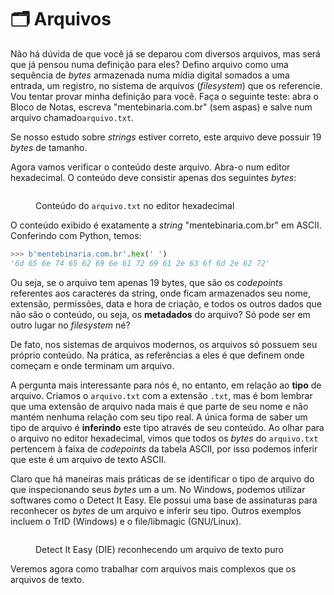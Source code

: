 # 🗂 Arquivos

Não há dúvida de que você já se deparou com diversos arquivos, mas será que já pensou numa definição para eles? Defino arquivo como uma sequência de _bytes_ armazenada numa mídia digital somados a uma entrada, um registro, no sistema de arquivos (_filesystem_) que os referencie. Vou tentar provar minha definição para você. Faça o seguinte teste: abra o Bloco de Notas, escreva "mentebinaria.com.br" (sem aspas) e salve num arquivo chamado`arquivo.txt`.

Se nosso estudo sobre _strings_ estiver correto, este arquivo deve possuir 19 _bytes_ de tamanho.

Agora vamos verificar o conteúdo deste arquivo. Abra-o num editor hexadecimal. O conteúdo deve consistir apenas dos seguintes _bytes_:

<figure><img src="../.gitbook/assets/hxd_arquivo_txt.png" alt=""><figcaption><p>Conteúdo do <code>arquivo.txt</code> no editor hexadecimal</p></figcaption></figure>

O conteúdo exibido é exatamente a _string_ "mentebinaria.com.br" em ASCII. Conferindo com Python, temos:

```python
>>> b'mentebinaria.com.br'.hex(' ')
'6d 65 6e 74 65 62 69 6e 61 72 69 61 2e 63 6f 6d 2e 62 72'
```

Ou seja, se o arquivo tem apenas 19 bytes, que são os _codepoints_ referentes aos caracteres da string, onde ficam armazenados seu nome, extensão, permissões, data e hora de criação, e todos os outros dados que não são o conteúdo, ou seja, os **metadados** do arquivo? Só pode ser em outro lugar no _filesystem_ né?

De fato, nos sistemas de arquivos modernos, os arquivos só possuem seu próprio conteúdo. Na prática, as referências a eles é que definem onde começam e onde terminam um arquivo.

A pergunta mais interessante para nós é, no entanto, em relação ao **tipo** de arquivo. Criamos o `arquivo.txt` com a extensão `.txt`, mas é bom lembrar que uma extensão de arquivo nada mais é que parte de seu nome e não mantém nenhuma relação com seu tipo real. A única forma de saber um tipo de arquivo é **inferindo** este tipo através de seu conteúdo. Ao olhar para o arquivo no editor hexadecimal, vimos que todos os _bytes_ do `arquivo.txt` pertencem à faixa de _codepoints_ da tabela ASCII, por isso podemos inferir que este é um arquivo de texto ASCII.

Claro que há maneiras mais práticas de se identificar o tipo de arquivo do que inspecionando seus _bytes_ um a um. No Windows, podemos utilizar softwares como o Detect It Easy. Ele possui uma base de assinaturas para reconhecer os _bytes_ de um arquivo e inferir seu tipo. Outros exemplos incluem o TrID (Windows) e o file/libmagic (GNU/Linux).

<figure><img src="../.gitbook/assets/die_arquivo_txt.png" alt=""><figcaption><p>Detect It Easy (DIE) reconhecendo um arquivo de texto puro</p></figcaption></figure>

Veremos agora como trabalhar com arquivos mais complexos que os arquivos de texto.
